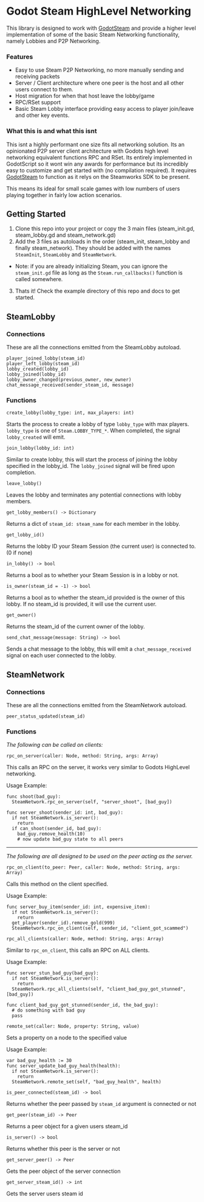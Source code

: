 # Godot Steam HighLevel Networking

This library is designed to work with [GodotSteam](https://github.com/Gramps/GodotSteam) and provide a higher level implementation of some of the basic Steam Networking functionality, namely Lobbies and P2P Networking.

### Features
* Easy to use Steam P2P Networking, no more manually sending and receiving packets
* Server / Client architecture where one peer is the host and all other users connect to them.
* Host migration for when that host leave the lobby/game
* RPC/RSet support
* Basic Steam Lobby interface providing easy access to player join/leave and other key events.

### What this is and what this isnt
This isnt a highly performant one size fits all networking solution. Its an opinionated P2P server client architecture with Godots high level networking equivalent functions RPC and RSet. Its entirely implemented in GodotScript so it wont win any awards for performance but its incredibly easy to customize and get started with (no compilation required). It requires [GodotSteam](https://github.com/Gramps/GodotSteam) to function as it relys on the Steamworks SDK to be present.

This means its ideal for small scale games with low numbers of users playing together in fairly low action scenarios.

## Getting Started

1. Clone this repo into your project or copy the 3 main files (steam_init.gd, steam_lobby.gd and steam_network.gd)
2. Add the 3 files as autoloads in the order (steam_init, steam_lobby and finally steam_network). They should be added with the names `SteamInit`, `SteamLobby` and `SteamNetwork`.
  * Note: if you are already initializing Steam, you can ignore the `steam_init.gd` file as long as the `Steam.run_callbacks()` function is called somewhere.
3. Thats it! Check the example directory of this repo and docs to get started.

## SteamLobby

### Connections

These are all the connections emitted from the SteamLobby autoload.

```
player_joined_lobby(steam_id)
player_left_lobby(steam_id)
lobby_created(lobby_id)
lobby_joined(lobby_id)
lobby_owner_changed(previous_owner, new_owner)
chat_message_received(sender_steam_id, message)
```

### Functions

```create_lobby(lobby_type: int, max_players: int)```

Starts the process to create a lobby of type `lobby_type` with max players. `lobby_type` is one of `Steam.LOBBY_TYPE_*`. When completed, the signal `lobby_created` will emit.

```join_lobby(lobby_id: int)```

Similar to create lobby, this will start the process of joining the lobby specified in the lobby_id. The `lobby_joined` signal will be fired upon completion.

```leave_lobby()```

Leaves the lobby and terminates any potential connections with lobby members.

```get_lobby_members() -> Dictionary```

Returns a dict of `steam_id: steam_name` for each member in the lobby.

```get_lobby_id()```

Returns the lobby ID your Steam Session (the current user) is connected to. (0 if none)

```in_lobby() -> bool```

Returns a bool as to whether your Steam Session is in a lobby or not.

```is_owner(steam_id = -1) -> bool```

Returns a bool as to whether the steam_id provided is the owner of this lobby. If no steam_id is provided, it will use the current user.

```get_owner()```

Returns the steam_id of the current owner of the lobby.

```send_chat_message(message: String) -> bool```

Sends a chat message to the lobby, this will emit a `chat_message_received` signal on each user connected to the lobby.


## SteamNetwork

### Connections

These are all the connections emitted from the SteamNetwork autoload.

```
peer_status_updated(steam_id)
```

### Functions

*The following can be called on clients:*

```rpc_on_server(caller: Node, method: String, args: Array)```

This calls an RPC on the server, it works very similar to Godots HighLevel networking.

Usage Example: 
```
func shoot(bad_guy):
  SteamNetwork.rpc_on_server(self, "server_shoot", [bad_guy])
  
func server_shoot(sender_id: int, bad_guy):
  if not SteamNetwork.is_server():
    return
  if can_shoot(sender_id, bad_guy):
    bad_guy.remove_health(10)
    # now update bad_guy state to all peers
```

---

*The following are all designed to be used on the peer acting as the server.*

```rpc_on_client(to_peer: Peer, caller: Node, method: String, args: Array)```

Calls this method on the client specified.

Usage Example:
```
func server_buy_item(sender_id: int, expensive_item):
  if not SteamNetwork.is_server():
    return
  get_player(sender_id).remove_gold(999)
  SteamNetwork.rpc_on_client(self, sender_id, "client_got_scammed")  
```


```rpc_all_clients(caller: Node, method: String, args: Array)```

Similar to `rpc_on_client`, this calls an RPC on ALL clients.

Usage Example:
```
func server_stun_bad_guy(bad_guy):
  if not SteamNetwork.is_server():
    return
  SteamNetwork.rpc_all_clients(self, "client_bad_guy_got_stunned", [bad_guy])
  
func client_bad_guy_got_stunned(sender_id, the_bad_guy):
  # do something with bad guy
  pass
```


```remote_set(caller: Node, property: String, value)```

Sets a property on a node to the specified value

Usage Example:
```
var bad_guy_health := 30
func server_update_bad_guy_health(health):
  if not SteamNetwork.is_server():
    return
  SteamNetwork.remote_set(self, "bad_guy_health", health)
```


```is_peer_connected(steam_id) -> bool```

Returns whether the peer passed by `steam_id` argument is connected or not

```get_peer(steam_id) -> Peer```

Returns a peer object for a given users steam_id

```is_server() -> bool```

Returns whether this peer is the server or not


```get_server_peer() -> Peer```

Gets the peer object of the server connection

```get_server_steam_id() -> int```

Gets the server users steam id
